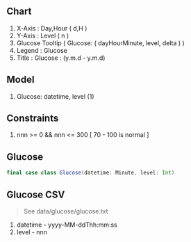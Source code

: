 Chart
-----
1. X-Axis : Day,Hour ( d,H )
2. Y-Axis : Level ( n )
3. Glucose Tooltip ( Glucose: ( dayHourMinute, level, delta ) )
5. Legend : Glucose
6. Title : Glucose : (y.m.d - y.m.d)

Model
-----
1. Glucose: datetime, level (1)

Constraints
-----------
1. nnn >= 0 && nnn <= 300 [ 70 - 100 is normal ]

Glucose
-------
```scala
final case class Glucose(datetime: Minute, level: Int)
```

Glucose CSV
-----------
>See data/glucose/glucose.txt
1. datetime - yyyy-MM-ddThh:mm:ss
2. level - nnn